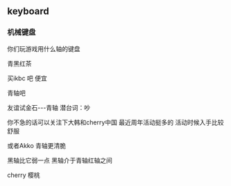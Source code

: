 ## keyboard

### 机械键盘


你们玩游戏用什么轴的键盘




青黑红茶 



买ikbc 吧
便宜

青轴吧

友谊试金石---青轴 潜台词：吵

你不急的话可以关注下大韩和cherry中国  最近周年活动挺多的  活动时候入手比较舒服

或者Akko 
青轴更清脆
黑轴比它弱一点
黑轴介于青轴红轴之间

cherry
樱桃